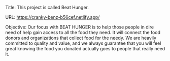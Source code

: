 Title:
This project is called Beat Hunger. 

URL:
https://cranky-benz-b56cef.netlify.app/

Objective: 
Our focus with BEAT HUNGER is to help those people in dire need of help gain access to all the food they need. It will connect the food donors and organizations that collect food for the needy. We are heavily committed to quality and value, and we always guarantee that you will feel great knowing the food you donated actually goes to people that really need it.




